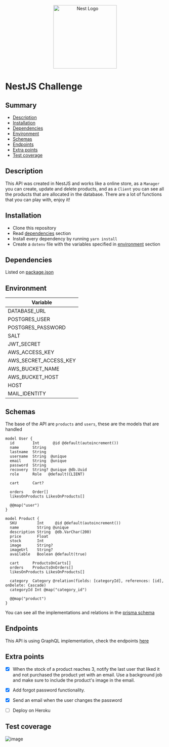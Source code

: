 <p align="center">
  <a href="http://nestjs.com/" target="blank"><img src="https://nestjs.com/img/logo-small.svg" width="200" alt="Nest Logo" /></a>
</p>

# NestJS Challenge

## Summary 
* [Description](#description)
* [Installation](#installation)
* [Dependencies](#dependencies)
* [Environment](#environment)
* [Schemas](#schemas)
* [Endpoints](#endpoints)
* [Extra points](#extra-points)
* [Test coverage](#test-coverage)

## Description

This API was created in NestJS and works like a online store, as a `Manager` you can create, update and delete products, and as a `Client` you can see all the products that are allocated in the database. There are a lot of functions that you can play with, enjoy it!

## Installation

* Clone this repository
* Read [dependencies](#dependencies) section
* Install every dependency by running `yarn install`
* Create a `dotenv` file with the variables specified in [environment](#environment) section

## Dependencies
Listed on [package.json](/package.json)

## Environment

| Variable              |
|-----------------------|
| DATABASE_URL          |
| POSTGRES_USER         |
| POSTGRES_PASSWORD     |
| SALT                  |
| JWT_SECRET            |
| AWS_ACCESS_KEY        |
| AWS_SECRET_ACCESS_KEY |
| AWS_BUCKET_NAME       |
| AWS_BUCKET_HOST       |
| HOST                  |
| MAIL_IDENTITY         |

## Schemas

The base of the API are `products` and `users`, these are the models that are handled

```
model User {
  id        Int      @id @default(autoincrement())
  name      String
  lastname  String
  username  String  @unique
  email     String  @unique
  password  String
  recovery  String? @unique @db.Uuid
  role      Role   @default(CLIENT)

  cart      Cart?

  orders    Order[]
  likesOnProducts LikesOnProducts[]

  @@map("user")
}
```

```
model Product {
  SKU         Int     @id @default(autoincrement())
  name        String @unique
  description String  @db.VarChar(200)
  price       Float
  stock       Int
  image       String?
  imageUrl    String?
  available   Boolean @default(true)

  cart      ProductsOnCarts[]
  orders    ProductsOnOrders[]
  likesOnProducts LikesOnProducts[]

  category  Category @relation(fields: [categoryId], references: [id], onDelete: Cascade)
  categoryId Int @map("category_id")

  @@map("product")
}
```

You can see all the implementations and relations in the [prisma schema](./prisma/schema.prisma)

## Endpoints

This API is using GraphQL implementation, check the endpoints [here](http://localhost:3000/graphql)

## Extra points
- [X] When the stock of a product reaches 3, notify the last user that liked it and not purchased the product yet with an email. Use a background job and make sure to include the product's image in the email.

- [X]  Add forgot password functionality.

- [X] Send an email when the user changes the password

- [ ] Deploy on Heroku

## Test coverage

![image](https://github.com/irenehl/nestjs-nerdery-challenge/assets/54600515/2f43a6fb-6519-4a9d-8b69-faa59d28211f)

